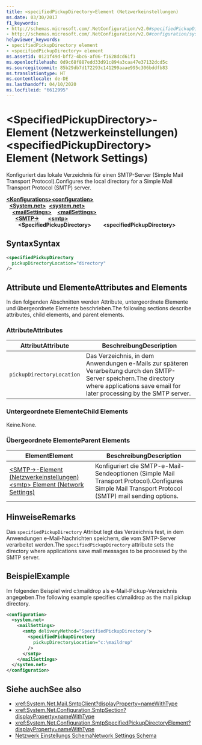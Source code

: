 ```yaml
---
title: <specifiedPickupDirectory>Element (Netzwerkeinstellungen)
ms.date: 03/30/2017
f1_keywords:
- http://schemas.microsoft.com/.NetConfiguration/v2.0#specifiedPickupDirectory
- http://schemas.microsoft.com/.NetConfiguration/v2.0#configuration/system.net/mailSettings/smtp/specifiedPickupDirectory
helpviewer_keywords:
- specifiedPickupDirectory element
- <specifiedPickupDirectory> element
ms.assetid: 0121f49d-bff2-4bc6-af06-f1628dcd61f1
ms.openlocfilehash: 0d9c68f887edd33d91c894a3caa47e37132dcd5c
ms.sourcegitcommit: 85b29db7d172293c141299aaae995c306bddfb83
ms.translationtype: HT
ms.contentlocale: de-DE
ms.lasthandoff: 04/10/2020
ms.locfileid: "6612995"
---
```

# <a name="specifiedpickupdirectory-element-network-settings"></a><span data-ttu-id="fe531-102">\<SpecifiedPickupDirectory>-Element (Netzwerkeinstellungen)</span><span class="sxs-lookup"><span data-stu-id="fe531-102">\<specifiedPickupDirectory> Element (Network Settings)</span></span>
<span data-ttu-id="fe531-103">Konfiguriert das lokale Verzeichnis für einen SMTP-Server (Simple Mail Transport Protocol).</span><span class="sxs-lookup"><span data-stu-id="fe531-103">Configures the local directory for a Simple Mail Transport Protocol (SMTP) server.</span></span>  
  
<span data-ttu-id="fe531-104">[**\<Konfigurations>**](../configuration-element.md)</span><span class="sxs-lookup"><span data-stu-id="fe531-104">[**\<configuration>**](../configuration-element.md)</span></span>\
<span data-ttu-id="fe531-105">&nbsp;&nbsp;[**\<System.net>**](system-net-element-network-settings.md)</span><span class="sxs-lookup"><span data-stu-id="fe531-105">&nbsp;&nbsp;[**\<system.net>**](system-net-element-network-settings.md)</span></span>\
<span data-ttu-id="fe531-106">&nbsp;&nbsp;&nbsp;&nbsp;[**\<mailSettings>**](mailsettings-element-network-settings.md)</span><span class="sxs-lookup"><span data-stu-id="fe531-106">&nbsp;&nbsp;&nbsp;&nbsp;[**\<mailSettings>**](mailsettings-element-network-settings.md)</span></span>\
<span data-ttu-id="fe531-107">&nbsp;&nbsp;&nbsp;&nbsp;&nbsp;&nbsp;[**\<SMTP->**](smtp-element-network-settings.md)</span><span class="sxs-lookup"><span data-stu-id="fe531-107">&nbsp;&nbsp;&nbsp;&nbsp;&nbsp;&nbsp;[**\<smtp>**](smtp-element-network-settings.md)</span></span>\
<span data-ttu-id="fe531-108">&nbsp;&nbsp;&nbsp;&nbsp;&nbsp;&nbsp;&nbsp;&nbsp;**\<SpecifiedPickupDirectory>**</span><span class="sxs-lookup"><span data-stu-id="fe531-108">&nbsp;&nbsp;&nbsp;&nbsp;&nbsp;&nbsp;&nbsp;&nbsp;**\<specifiedPickupDirectory>**</span></span>  
  
## <a name="syntax"></a><span data-ttu-id="fe531-109">Syntax</span><span class="sxs-lookup"><span data-stu-id="fe531-109">Syntax</span></span>  
  
```xml  
<specifiedPickupDirectory  
  pickupDirectoryLocation="directory"
/>  
```  
  
## <a name="attributes-and-elements"></a><span data-ttu-id="fe531-110">Attribute und Elemente</span><span class="sxs-lookup"><span data-stu-id="fe531-110">Attributes and Elements</span></span>  
 <span data-ttu-id="fe531-111">In den folgenden Abschnitten werden Attribute, untergeordnete Elemente und übergeordnete Elemente beschrieben.</span><span class="sxs-lookup"><span data-stu-id="fe531-111">The following sections describe attributes, child elements, and parent elements.</span></span>  
  
### <a name="attributes"></a><span data-ttu-id="fe531-112">Attribute</span><span class="sxs-lookup"><span data-stu-id="fe531-112">Attributes</span></span>  
  
|<span data-ttu-id="fe531-113">Attribut</span><span class="sxs-lookup"><span data-stu-id="fe531-113">Attribute</span></span>|<span data-ttu-id="fe531-114">Beschreibung</span><span class="sxs-lookup"><span data-stu-id="fe531-114">Description</span></span>|  
|---------------|-----------------|  
|`pickupDirectoryLocation`|<span data-ttu-id="fe531-115">Das Verzeichnis, in dem Anwendungen e-Mails zur späteren Verarbeitung durch den SMTP-Server speichern.</span><span class="sxs-lookup"><span data-stu-id="fe531-115">The directory where applications save email for later processing by the SMTP server.</span></span>|  
  
### <a name="child-elements"></a><span data-ttu-id="fe531-116">Untergeordnete Elemente</span><span class="sxs-lookup"><span data-stu-id="fe531-116">Child Elements</span></span>  
 <span data-ttu-id="fe531-117">Keine.</span><span class="sxs-lookup"><span data-stu-id="fe531-117">None.</span></span>  
  
### <a name="parent-elements"></a><span data-ttu-id="fe531-118">Übergeordnete Elemente</span><span class="sxs-lookup"><span data-stu-id="fe531-118">Parent Elements</span></span>  
  
|<span data-ttu-id="fe531-119">Element</span><span class="sxs-lookup"><span data-stu-id="fe531-119">Element</span></span>|<span data-ttu-id="fe531-120">Beschreibung</span><span class="sxs-lookup"><span data-stu-id="fe531-120">Description</span></span>|  
|-------------|-----------------|  
|[<span data-ttu-id="fe531-121">\<SMTP->-Element (Netzwerkeinstellungen)</span><span class="sxs-lookup"><span data-stu-id="fe531-121">\<smtp> Element (Network Settings)</span></span>](smtp-element-network-settings.md)|<span data-ttu-id="fe531-122">Konfiguriert die SMTP-e-Mail-Sendeoptionen (Simple Mail Transport Protocol).</span><span class="sxs-lookup"><span data-stu-id="fe531-122">Configures Simple Mail Transport Protocol (SMTP) mail sending options.</span></span>|  
  
## <a name="remarks"></a><span data-ttu-id="fe531-123">Hinweise</span><span class="sxs-lookup"><span data-stu-id="fe531-123">Remarks</span></span>  
 <span data-ttu-id="fe531-124">Das `specifiedPickupDirectory` Attribut legt das Verzeichnis fest, in dem Anwendungen e-Mail-Nachrichten speichern, die vom SMTP-Server verarbeitet werden.</span><span class="sxs-lookup"><span data-stu-id="fe531-124">The `specifiedPickupDirectory` attribute sets the directory where applications save mail messages to be processed by the SMTP server.</span></span>  
  
## <a name="example"></a><span data-ttu-id="fe531-125">Beispiel</span><span class="sxs-lookup"><span data-stu-id="fe531-125">Example</span></span>  
 <span data-ttu-id="fe531-126">Im folgenden Beispiel wird c:\maildrop als e-Mail-Pickup-Verzeichnis angegeben.</span><span class="sxs-lookup"><span data-stu-id="fe531-126">The following example specifies c:\maildrop as the mail pickup directory.</span></span>  
  
```xml  
<configuration>  
  <system.net>  
    <mailSettings>  
      <smtp deliveryMethod="SpecifiedPickupDirectory">  
        <specifiedPickupDirectory  
          pickupDirectoryLocation="c:\maildrop"  
        />  
      </smtp>  
    </mailSettings>  
  </system.net>  
</configuration>  
```  
  
## <a name="see-also"></a><span data-ttu-id="fe531-127">Siehe auch</span><span class="sxs-lookup"><span data-stu-id="fe531-127">See also</span></span>

- <xref:System.Net.Mail.SmtpClient?displayProperty=nameWithType>
- <xref:System.Net.Configuration.SmtpSection?displayProperty=nameWithType>
- <xref:System.Net.Configuration.SmtpSpecifiedPickupDirectoryElement?displayProperty=nameWithType>
- [<span data-ttu-id="fe531-128">Netzwerk Einstellungs Schema</span><span class="sxs-lookup"><span data-stu-id="fe531-128">Network Settings Schema</span></span>](index.md)